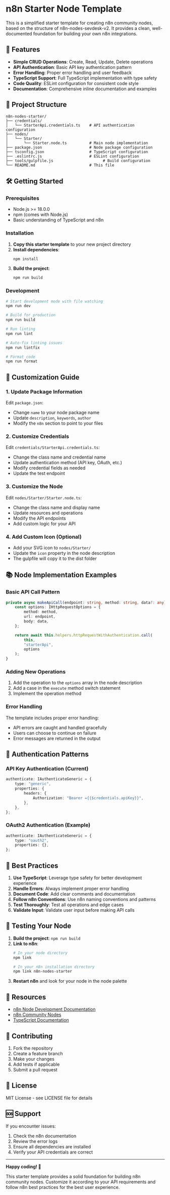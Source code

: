 # n8n Starter Node Template

This is a simplified starter template for creating n8n community nodes, based on the structure of n8n-nodes-sevdesk-v2. It provides a clean, well-documented foundation for building your own n8n integrations.

## 🚀 Features

- **Simple CRUD Operations**: Create, Read, Update, Delete operations
- **API Authentication**: Basic API key authentication pattern
- **Error Handling**: Proper error handling and user feedback
- **TypeScript Support**: Full TypeScript implementation with type safety
- **Code Quality**: ESLint configuration for consistent code style
- **Documentation**: Comprehensive inline documentation and examples

## 📁 Project Structure

```
n8n-nodes-starter/
├── credentials/
│   └── StarterApi.credentials.ts    # API authentication configuration
├── nodes/
│   └── Starter/
│       └── Starter.node.ts          # Main node implementation
├── package.json                     # Node package configuration
├── tsconfig.json                    # TypeScript configuration
├── .eslintrc.js                     # ESLint configuration
├── tools/gulpfile.js                      # Build configuration
└── README.md                        # This file
```

## 🛠️ Getting Started

### Prerequisites

- Node.js >= 18.0.0
- npm (comes with Node.js)
- Basic understanding of TypeScript and n8n

### Installation

1. **Copy this starter template** to your new project directory
2. **Install dependencies**:
   ```bash
   npm install
   ```
3. **Build the project**:
   ```bash
   npm run build
   ```

### Development

```bash
# Start development mode with file watching
npm run dev

# Build for production
npm run build

# Run linting
npm run lint

# Auto-fix linting issues
npm run lintfix

# Format code
npm run format
```

## 🔧 Customization Guide

### 1. Update Package Information

Edit `package.json`:
- Change `name` to your node package name
- Update `description`, `keywords`, `author`
- Modify the `n8n` section to point to your files

### 2. Customize Credentials

Edit `credentials/StarterApi.credentials.ts`:
- Change the class name and credential name
- Update authentication method (API key, OAuth, etc.)
- Modify credential fields as needed
- Update the test endpoint

### 3. Customize the Node

Edit `nodes/Starter/Starter.node.ts`:
- Change the class name and display name
- Update resources and operations
- Modify the API endpoints
- Add custom logic for your API

### 4. Add Custom Icon (Optional)

- Add your SVG icon to `nodes/Starter/`
- Update the `icon` property in the node description
- The gulpfile will copy it to the dist folder

## 📚 Node Implementation Examples

### Basic API Call Pattern

```typescript
private async makeApiCall(endpoint: string, method: string, data?: any) {
    const options: IHttpRequestOptions = {
        method: method,
        url: endpoint,
        body: data,
    };

    return await this.helpers.httpRequestWithAuthentication.call(
        this, 
        "starterApi", 
        options
    );
}
```

### Adding New Operations

1. Add the operation to the `options` array in the node description
2. Add a case in the `execute` method switch statement
3. Implement the operation method

### Error Handling

The template includes proper error handling:
- API errors are caught and handled gracefully
- Users can choose to continue on failure
- Error messages are returned in the output

## 🔐 Authentication Patterns

### API Key Authentication (Current)

```typescript
authenticate: IAuthenticateGeneric = {
    type: "generic",
    properties: {
        headers: {
            Authorization: "Bearer ={{$credentials.apiKey}}",
        },
    },
};
```

### OAuth2 Authentication (Example)

```typescript
authenticate: IAuthenticateGeneric = {
    type: "oauth2",
    properties: {},
};
```

## 📝 Best Practices

1. **Use TypeScript**: Leverage type safety for better development experience
2. **Handle Errors**: Always implement proper error handling
3. **Document Code**: Add clear comments and documentation
4. **Follow n8n Conventions**: Use n8n naming conventions and patterns
5. **Test Thoroughly**: Test all operations and edge cases
6. **Validate Input**: Validate user input before making API calls

## 🧪 Testing Your Node

1. **Build the project**: `npm run build`
2. **Link to n8n**: 
   ```bash
   # In your node directory
   npm link

   # In your n8n installation directory
   npm link n8n-nodes-starter
   ```
3. **Restart n8n** and look for your node in the node palette

## 📖 Resources

- [n8n Node Development Documentation](https://docs.n8n.io/integrations/creating-nodes/)
- [n8n Community Nodes](https://docs.n8n.io/integrations/community-nodes/)
- [TypeScript Documentation](https://www.typescriptlang.org/docs/)

## 🤝 Contributing

1. Fork the repository
2. Create a feature branch
3. Make your changes
4. Add tests if applicable
5. Submit a pull request

## 📄 License

MIT License - see LICENSE file for details

## 🆘 Support

If you encounter issues:
1. Check the n8n documentation
2. Review the error logs
3. Ensure all dependencies are installed
4. Verify your API credentials are correct

---

**Happy coding! 🎉**

This starter template provides a solid foundation for building n8n community nodes. Customize it according to your API requirements and follow n8n best practices for the best user experience.

